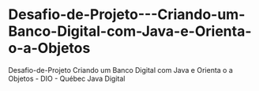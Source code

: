 # Desafio-de-Projeto---Criando-um-Banco-Digital-com-Java-e-Orienta-o-a-Objetos
Desafio-de-Projeto Criando um Banco Digital com Java e Orienta o a Objetos - DIO - Québec Java Digital
